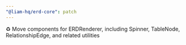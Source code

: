 ```yaml
---
"@liam-hq/erd-core": patch
---
```


♻️ Move components for ERDRenderer, including Spinner, TableNode, RelationshipEdge, and related utilities
